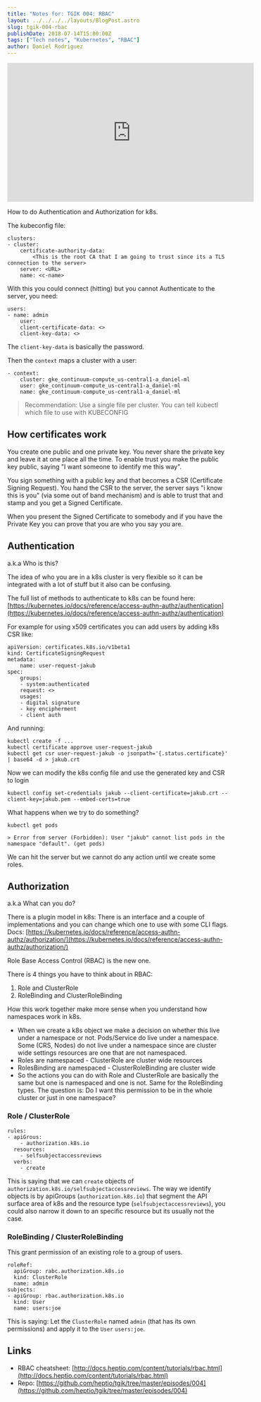 ```yaml
---
title: "Notes for: TGIK 004: RBAC"
layout: ../../../../layouts/BlogPost.astro
slug: tgik-004-rbac
publishDate: 2018-07-14T15:00:00Z
tags: ["Tech notes", "Kubernetes", "RBAC"]
author: Daniel Rodriguez
---
```


<iframe width="560" height="315" src="https://www.youtube.com/embed/slUMVwRXlRo" title="YouTube video player" frameborder="0" allow="accelerometer; autoplay; clipboard-write; encrypted-media; gyroscope; picture-in-picture" allowfullscreen></iframe>

How to do Authentication and Authorization for k8s.

The kubeconfig file:

```
clusters:
- cluster:
	certificate-authority-data:
		<This is the root CA that I am going to trust since its a TLS connection to the server>
	server: <URL>
	name: <c-name>
```

With this you could connect (hitting) but you cannot Authenticate to the server, you need:

```
users:
- name: admin
	user:
	client-certificate-data: <>
	client-key-data: <>
```

The `client-key-data` is basically the password.

Then the `context` maps a cluster with a user:

```
- context:
	cluster: gke_continuum-compute_us-central1-a_daniel-ml
	user: gke_continuum-compute_us-central1-a_daniel-ml
	name: gke_continuum-compute_us-central1-a_daniel-ml
```

> Recommendation: Use a single file per cluster. You can tell kubectl which file to use with KUBECONFIG

## How certificates work

You create one public and one private key. You never share the private key and leave it at one place all the time. To enable trust you make the public key public, saying "I want someone to identify me this way".

You sign something with a public key and that becomes a CSR (Certificate Signing Request). You hand the CSR to the server, the server says "i know this is you" (via some out of band mechanism) and is able to trust that and stamp and you get a Signed Certificate.

When you present the Signed Certificate to somebody and if you have the Private Key you can prove that you are who you say you are.

## Authentication
a.k.a Who is this?

The idea of who you are in a k8s cluster is very flexible so it can be integrated with a lot of stuff but it also can be confusing.

The full list of methods to authenticate to k8s can be found here:
[https://kubernetes.io/docs/reference/access-authn-authz/authentication](https://kubernetes.io/docs/reference/access-authn-authz/authentication)

For example for using x509 certificates you can add users by adding k8s CSR like:

```
apiVersion: certificates.k8s.io/v1beta1
kind: CertificateSigningRequest
metadata:
	name: user-request-jakub
spec:
	groups:
	- system:authenticated
	request: <>
	usages:
	- digital signature
	- key encipherment
	- client auth
```

And running:

```
kubectl create -f ...
kubectl certificate approve user-request-jakub
kubectl get csr user-request-jakub -o jsonpath='{.status.certificate}' | base64 -d > jakub.crt
```

Now we can modify the k8s config file and use the generated key and CSR to login

```
kubectl config set-credentials jakub --client-certificate=jakub.crt --client-key=jakub.pem --embed-certs=true
```

What happens when we try to do something?

```
kubectl get pods

> Error from server (Forbidden): User "jakub" cannot list pods in the namespace "default". (get pods)
```

We can hit the server but we cannot do any action until we create some roles.

## Authorization

a.k.a What can you do?

There is a plugin model in k8s: There is an interface and a couple of implementations and you can change which one to use with some CLI flags.
Docs: [https://kubernetes.io/docs/reference/access-authn-authz/authorization/](https://kubernetes.io/docs/reference/access-authn-authz/authorization/)

Role Base Access Control (RBAC) is the new one.

There is 4 things you have to think about in RBAC:

1. Role and ClusterRole
2. RoleBinding and ClusterRoleBinding

How this work together make more sense when you understand how namespaces work in k8s.

- When we create a k8s object we make a decision on whether this live under a namespace or not. Pods/Service do live under a namespace. Some  (CRS, Nodes) do not  live under a namespace since are cluster wide settings resources are one that are not namespaced.
- Roles are namespaced - ClusterRole are cluster wide resources
- RolesBinding are namespaced - ClusterRoleBinding are cluster wide
- So the actions you can do with Role and ClusterRole are basically the same but one is namespaced and one is not. Same for the RoleBinding types. The question is: Do I want this permission to be in the whole cluster or just in one namespace?

### Role / ClusterRole
	rules:
	- apiGrous:
	    - authorization.k8s.io
	  resources:
	    - selfsubjectaccessreviews
	  verbs:
	    - create

This is saying that we can `create` objects of `authorization.k8s.io/selfsubjectaccessreviews`. The way we identify objects is by apiGroups (`authorization.k8s.io`) that segment the API surface area of k8s and the resource type (`selfsubjectaccessreviews`), you could also narrow it down to an specific resource but its usually not the case.

### RoleBinding / ClusterRoleBinding
This grant permission of an existing role to a group of users.

	roleRef:
	  apiGroup: rabc.authorization.k8s.io
	  kind: ClusterRole
	  name: admin
	subjects:
	- apiGroup: rbac.authorization.k8s.io
	  kind: User
	  name: users:joe

This is saying: Let the `ClusterRole` named `admin` (that has its own permissions) and apply it to the `User` `users:joe`.

## Links

- RBAC cheatsheet: [http://docs.heptio.com/content/tutorials/rbac.html](http://docs.heptio.com/content/tutorials/rbac.html)
- Repo: [https://github.com/heptio/tgik/tree/master/episodes/004](https://github.com/heptio/tgik/tree/master/episodes/004)
